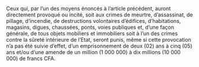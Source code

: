 Ceux qui, par l’un des moyens énoncés à l’article précédent, auront directement provoqué ou incité, soit aux crimes de meurtre, d’assassinat, de pillage, d’incendie, de destructions volontaires d’édifices, d’habitations, magasins, digues, chaussées, ponts, voies publiques et, d’une façon générale, de tous objets mobiliers et immobiliers soit à l’un des crimes contre la sûreté intérieure de l’Etat, seront punis, même si cette provocation n’a pas été suivie d’effet, d’un emprisonnement de deux (02) ans à cinq (05) ans et/ou d’une amende de un million (1 000 000) à dix millions (10 000 000) de francs CFA.